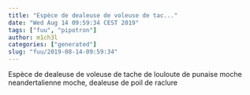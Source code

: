 ```yaml
---
title: "Espèce de dealeuse de voleuse de tac..."
date: "Wed Aug 14 09:59:34 CEST 2019"
tags: ["fuu", "pipotron"]
author: m1ch3l
categories: ["generated"]
slug: "fuu/2019-08-14-09:59:34"
---
```


Espèce de dealeuse de voleuse de tache de louloute de punaise moche neandertalienne moche, dealeuse de poil de raclure
